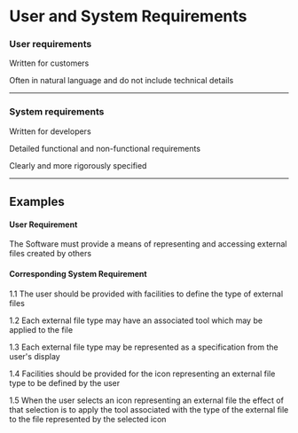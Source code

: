 # User and System Requirements

### User requirements

Written for customers

Often in natural language and do not include technical details

***

### System requirements

Written for developers

Detailed functional and non-functional requirements

Clearly and more rigorously specified

***

## Examples

#### User Requirement

The Software must provide a means of representing and accessing external files created by others

#### Corresponding System Requirement


1.1 The user should be provided with facilities to define the type of external files

1.2 Each external file type may have an associated tool which may be applied to the file

1.3 Each external file type may be represented as a specification from the user's display

1.4 Facilities should be provided for the icon representing an external file type to be defined by the user

1.5 When the user selects an icon representing an external file the effect of that selection is to apply the tool associated with the type of the external file to the file represented by the selected icon
